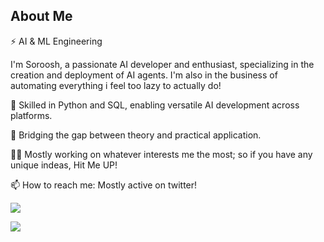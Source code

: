 ## About Me
⚡ AI & ML Engineering 

 I'm Soroosh, a passionate AI developer and enthusiast, specializing in the creation and deployment of AI agents. I'm also in the business of automating everything i feel too lazy to actually do!

🔧 Skilled in Python and SQL, enabling versatile AI development across platforms.

💼 Bridging the gap between theory and practical application. 

👨‍💻 Mostly working on whatever interests me the most; so if you have any unique indeas, Hit Me UP!

📫 How to reach me: Mostly active on twitter!

![](https://raw.githubusercontent.com/Soroushsrd/github-stats/master/generated/overview.svg#gh-dark-mode-only)

![](https://raw.githubusercontent.com/Soroushsrd/github-stats/master/generated/languages.svg#gh-dark-mode-only)
